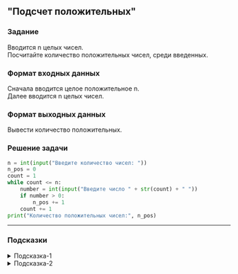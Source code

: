 ## "Подсчет положительных"

### Задание

Вводится n целых чисел. \
Посчитайте количество положительных чисел, среди введенных.

### Формат входных данных

Сначала вводится целое положительное n. \
Далее вводится n целых чисел.

### Формат выходных данных

Вывести количество положительных.

### Решение задачи

```python
n = int(input("Введите количество чисел: "))
n_pos = 0
count = 1
while count <= n:
    number = int(input("Введите число " + str(count) + " "))
    if number > 0:
        n_pos += 1
    count += 1
print("Количество положительных чисел:", n_pos)
```

---

### Подсказки

<details>
<summary>Подсказка-1</summary>
Смотри пример "Нахождение количества чисел кратных трем в диапазоне [a, b]"
</details>

<details>
<summary>Подсказка-2</summary>
Воспользуйтесь заготовкой кода, дописав недостающие строки:

```python
n = int(input("n: "))
i = 0
num_positive = 0  # Счетчик положительных чисел
while i < n:
    number = int(input("number: "))
    ...
    ...
    # TODO: you code here...
    i += 1
print("Было введено", num_positive, "положительных чисел")
```
</details>

